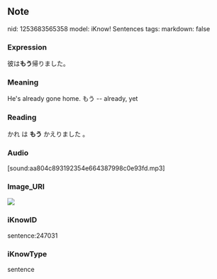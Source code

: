 ## Note
nid: 1253683565358
model: iKnow! Sentences
tags: 
markdown: false

### Expression
彼は<b>もう</b>帰りました。

### Meaning
He's already gone home.
もう -- already, yet

### Reading
かれ は <b>もう</b> かえりました 。

### Audio
[sound:aa804c893192354e664387998c0e93fd.mp3]

### Image_URI
<img src="f5cd0090093566eb88dc90001a7b15a1.jpg">

### iKnowID
sentence:247031

### iKnowType
sentence
